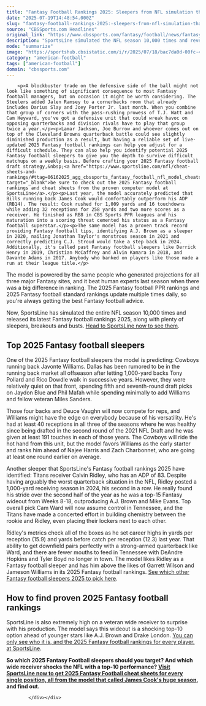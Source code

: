 ```yaml
---
title: "Fantasy Football Rankings 2025: Sleepers from NFL simulation that called James Cook's monster year"
date: "2025-07-19T14:48:54.000Z"
slug: "fantasy-football-rankings-2025:-sleepers-from-nfl-simulation-that-called-james-cook's-monster-year"
source: "CBSSports.com Headlines"
original_link: "https://www.cbssports.com/fantasy/football/news/fantasy-football-rankings-2025-sleepers-from-nfl-simulation-that-called-james-cooks-monster-year/"
description: "SportsLine simulated the NFL season 10,000 times and revealed its 2025 Fantasy football sleepers for 2025 Fantasy football draft prep"
mode: "summarize"
image: "https://sportshub.cbsistatic.com/i/r/2025/07/18/bac7da0d-00fc-444c-b20b-195c14533595/thumbnail/1200x675/2fe6549c04dfa2369be74408ed9e4386/calvin-ridley-titans-getty-images.jpg"
category: "american-football"
tags: ["american-football"]
domain: "cbssports.com"
---
```

<div id="readability-page-1" class="page"><div>
        
        
                            
                
        <p>A blockbuster trade on the defensive side of the ball might not look like something of significant consequence to most Fantasy football managers, but on occasion it might be worth considering. The Steelers added Jalen Ramsey to a cornerbacks room that already includes Darius Slay and Joey Porter Jr. last month. When you combine that group of corners with the pass-rushing prowess of T.J. Watt and Cam Heyward, you've got a defensive unit that could wreak havoc on opposing quarterbacks and division rivals have to play that group twice a year.</p><p>Lamar Jackson, Joe Burrow and whoever comes out on top of the Cleveland Browns quarterback battle could see slightly diminished production as a result, but having a reliable set of live-updated 2025 Fantasy football rankings can help you adjust for a difficult schedule. They can also help you identify potential 2025 Fantasy football sleepers to give you the depth to survive difficult matchups on a weekly basis. Before crafting your 2025 Fantasy football draft strategy,&nbsp;<a href="https://www.sportsline.com/nfl/cheat-sheets-and-rankings/#ttag=06162025_agg_cbssports_fantasy_football_nfl_model_cheatsheetssleepers" target="_blank">be sure to check out the 2025 Fantasy football rankings and cheat sheets from the proven computer model at SportsLine</a>.</p><p>Last year, the model accurately predicted that Bills running back James Cook would comfortably outperform his ADP (RB14). The result: Cook rushed for 1,009 yards and 16 touchdowns while adding 32 receptions for 258 yards and two more scores as a receiver. He finished as RB8 in CBS Sports PPR leagues and his maturation into a scoring threat cemented his status as a Fantasy football superstar.</p><p>The same model has a proven track record providing Fantasy football tips, identifying A.J. Brown as a sleeper in 2020, nailing Jonathan Taylor's monstrous season in 2021 and correctly predicting C.J. Stroud would take a step back in 2024. Additionally, it's called past Fantasy football sleepers like Derrick Henry in 2019, Christian McCaffrey and Alvin Kamara in 2018, and Davante Adams in 2017. Anybody who banked on players like those made a run at their league title.</p>
        

<p>The model is powered by the same people who generated projections for all three major Fantasy sites, and it beat human experts last season when there was a big difference in ranking. The 2025 Fantasy football PPR rankings and 2025 Fantasy football standard rankings update multiple times daily, so you're always getting the best Fantasy football advice.</p><p>Now, SportsLine has simulated the entire NFL season 10,000 times and released its latest Fantasy football rankings 2025, along with plenty of sleepers, breakouts and busts.&nbsp;<a href="https://www.sportsline.com/nfl/cheat-sheets-and-rankings/#ttag=06162025_agg_cbssports_fantasy_football_nfl_model_cheatsheetssleepers" target="_blank">Head to SportsLine now to see them</a>.&nbsp;</p><h2>Top 2025 Fantasy football sleepers</h2><p>One of the 2025 Fantasy football sleepers the model is predicting: Cowboys running back Javonte Williams. Dallas has been rumored to be in the running back market all offseason after letting 1,000-yard backs Tony Pollard and Rico Dowdle walk in successive years. However, they were relatively quiet on that front, spending fifth and seventh-round draft picks on Jaydon Blue and Phil Mafah while spending minimally to add Williams and fellow veteran Miles Sanders.</p>
        

<p>Those four backs and Deuce Vaughn will now compete for reps, and Williams might have the edge on everybody because of his versatility. He's had at least 40 receptions in all three of the seasons where he was healthy since being drafted in the second round of the 2021 NFL Draft and he was given at least 191 touches in each of those years. The Cowboys will ride the hot hand from this unit, but the model favors Williams as the early starter and ranks him ahead of Najee Harris and Zach Charbonnet, who are going at least one round earlier on average.</p><p>Another sleeper that SportsLine's Fantasy football rankings 2025 have identified: Titans receiver Calvin Ridley, who has an ADP of 83. Despite having arguably the worst quarterback situation in the NFL, Ridley posted a 1,000-yard receiving season in 2024, his second in a row. He really found his stride over the second half of the year as he was a top-15 Fantasy wideout from Weeks 8-18, outproducing A.J. Brown and Mike Evans. Top overall pick Cam Ward will now assume control in Tennessee, and the Titans have made a concerted effort in building chemistry between the rookie and Ridley, even placing their lockers next to each other.</p><p>Ridley's metrics check all of the boxes as he set career highs in yards per reception (15.9) and yards before catch per reception (12.3) last year. That ability to get downfield pairs perfectly with a strong-armed quarterback like Ward, and there are fewer mouths to feed in Tennessee with DeAndre Hopkins and Tyler Boyd no longer in town. The model likes Ridley as a Fantasy football sleeper and has him above the likes of Garrett Wilson and Jameson Williams in its 2025 Fantasy football rankings.&nbsp;<a href="https://www.sportsline.com/nfl/cheat-sheets-and-rankings/#ttag=06162025_agg_cbssports_fantasy_football_nfl_model_cheatsheetssleepers" target="_blank">See which other Fantasy football sleepers 2025 to pick here</a>.</p>
        

<h2>How to find proven 2025 Fantasy football rankings</h2><p>SportsLine is also extremely high on a veteran wide receiver to surprise with his production. The model says this wideout is a shocking top-10 option ahead of younger stars like A.J. Brown and Drake London.&nbsp;<a href="https://www.sportsline.com/nfl/cheat-sheets-and-rankings/#ttag=06162025_agg_cbssports_fantasy_football_nfl_model_cheatsheetssleepers" target="_blank">You can only see who it is, and the 2025 Fantasy football rankings for every player, at SportsLine</a>.</p><p><strong>So which 2025 Fantasy Football sleepers should you target? And which wide receiver shocks the NFL with a top-10 performance? <a href="https://www.sportsline.com/nfl/cheat-sheets-and-rankings/#ttag=06162025_agg_cbssports_fantasy_football_nfl_model_cheatsheetssleepers" target="_blank">Visit SportsLine now to get 2025 Fantasy Football cheat sheets for every single position, all from the model that called James Cook's huge season</a>, and find out.</strong></p>


        
            </div></div>